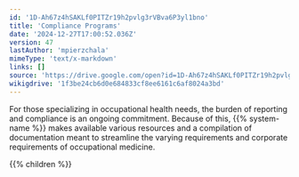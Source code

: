 ```yaml
---
id: '1D-Ah67z4hSAKLf0PITZr19h2pvlg3rVBva6P3yl1bno'
title: 'Compliance Programs'
date: '2024-12-27T17:00:52.036Z'
version: 47
lastAuthor: 'mpierzchala'
mimeType: 'text/x-markdown'
links: []
source: 'https://drive.google.com/open?id=1D-Ah67z4hSAKLf0PITZr19h2pvlg3rVBva6P3yl1bno'
wikigdrive: '1f3be24cb6d0e684833cf8ee6161c6af8024a3bd'
---
```

For those specializing in occupational health needs, the burden of reporting and compliance is an ongoing commitment. Because of this, {{% system-name %}} makes available various resources and a compilation of documentation meant to streamline the varying requirements and corporate requirements of occupational medicine.

{{% children %}}
